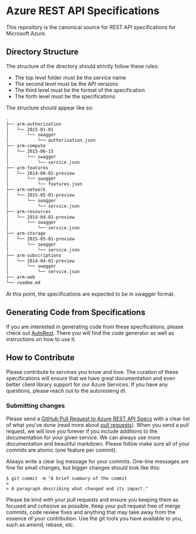 # Azure REST API Specifications

This repository is the canonical source for REST API specifications for Microsoft Azure.

## Directory Structure

The structure of the directory should strictly follow these rules:
- The top level folder must be the service name
- The second level must be the API versions
- The third level must be the format of the specification
- The forth level must be the specifications

The structure should appear like so:
```bash
.
├── arm-authorization
│   └── 2015-01-01
│       └── swagger
│           └── authorization.json
├── arm-compute
│   └── 2015-06-15
│       └── swagger
│           └── service.json
├── arm-features
│   └── 2014-08-01-preview
│       └── swagger
│           └── features.json
├── arm-network
│   └── 2015-05-01-preview
│       └── swagger
│           └── service.json
├── arm-resources
│   └── 2014-04-01-preview
│       └── swagger
│           └── service.json
├── arm-storage
│   └── 2015-05-01-preview
│       └── swagger
│           └── service.json
├── arm-subscriptions
│   └── 2014-04-01-preview
│       └── swagger
│           └── service.json
├── arm-web
└── readme.md
```

At this point, the specifications are expected to be in swagger format.

## Generating Code from Specifications

If you are interested in generating code from these specifications, please check out [AutoRest](https://github.com/azure/autorest). There you will find the code generator as well as instructions on how to use it.

## How to Contribute

Please contribute to services you know and love. The curation of these specifications will ensure that we have great documentation and even better client library support for our Azure Services. If you have any questions, please reach out to the autoresteng dl.

### Submitting changes

Please send a [GitHub Pull Request to Azure REST API Specs](https://github.com/azure/azure-rest-api-specs/pull/new/master) with a clear list of what you've done (read more about [pull requests](http://help.github.com/pull-requests/)). When you send a pull request, we will love you forever if you include additions to the documentation for your given service. We can always use more documentation and beautiful markdown. Please follow make sure all of your commits are atomic (one feature per commit).

Always write a clear log message for your commits. One-line messages are fine for small changes, but bigger changes should look like this:

    $ git commit -m "A brief summary of the commit
    >
    > A paragraph describing what changed and its impact."
    
Please be kind with your pull requests and ensure you keeping them as focused and cohesive as possible. Keep your pull
request free of merge commits, code review fixes and anything that may take away from the essence of your contribution.
Use the git tools you have available to you, such as amend, rebase, etc.
